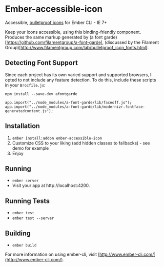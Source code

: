 # Ember-accessible-icon

Accessible, [bulletproof icons](http://www.filamentgroup.com/lab/bulletproof_icon_fonts.html) for Ember CLI - IE 7+

Keep your icons accessible, using this binding-friendly component.  Produces the same markup generated by (a font garde)[https://github.com/filamentgroup/a-font-garde], (discussed by the Filament Group)[http://www.filamentgroup.com/lab/bulletproof_icon_fonts.html].

## Detecting Font Support

Since each project has its own varied support and supported browsers, I opted to not include any feature detection.  To do this, include these scripts in your ``Brocfile.js``:

```
npm install --save-dev afontgarde
```

```
app.import("../node_modules/a-font-garde/lib/faceoff.js");
app.import("../node_modules/a-font-garde/lib/modernizr.fontface-generatedcontent.js");
```

## Installation

1. `ember install:addon ember-accessible-icon`
2. Customize CSS to your liking (add hidden classes to fallbacks) - see demo for example
3. Enjoy

## Running

* `ember server`
* Visit your app at http://localhost:4200.

## Running Tests

* `ember test`
* `ember test --server`

## Building

* `ember build`

For more information on using ember-cli, visit [http://www.ember-cli.com/](http://www.ember-cli.com/).

